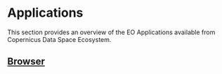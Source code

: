 # Applications

This section provides an overview of the EO Applications available from Copernicus Data Space Ecosystem.


## [Browser](/section1/Browser.md) 



